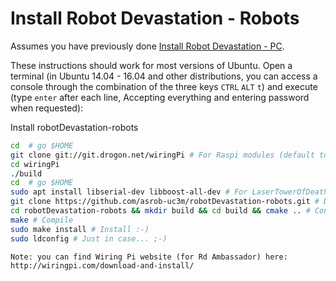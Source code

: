 # Install Robot Devastation - Robots

Assumes you have previously done [Install Robot Devastation - PC](pc-ubuntu.md).

These instructions should work for most versions of Ubuntu. Open a terminal (in Ubuntu 14.04 - 16.04 and other distributions, you can access a console through the combination of the three keys `CTRL` `ALT` `t`) and execute (type `enter` after each line, Accepting everything and entering password when requested):

Install robotDevastation-robots
```bash
cd  # go $HOME
git clone git://git.drogon.net/wiringPi # For Raspi modules (default to activated)
cd wiringPi
./build
cd  # go $HOME
sudo apt install libserial-dev libboost-all-dev # For LaserTowerOfDeathController
git clone https://github.com/asrob-uc3m/robotDevastation-robots.git # Download Robot Devastation - Robots
cd robotDevastation-robots && mkdir build && cd build && cmake .. # Configure Robot Devastation - Robots
make # Compile
sudo make install # Install :-)
sudo ldconfig # Just in case... ;-)
```

    Note: you can find Wiring Pi website (for Rd Ambassador) here: http://wiringpi.com/download-and-install/

